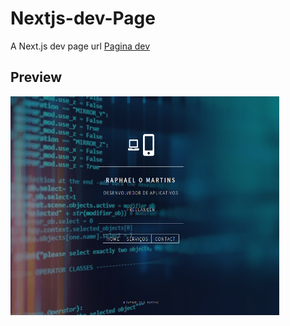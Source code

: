# Nextjs-dev-Page
A Next.js dev page url <a href="">Pagina dev</a>

## Preview

<img src="https://github.com/raphaom35/nextjs_page_dev/blob/master/nextdev.PNG" width="430" height="350" align="center"/> 


